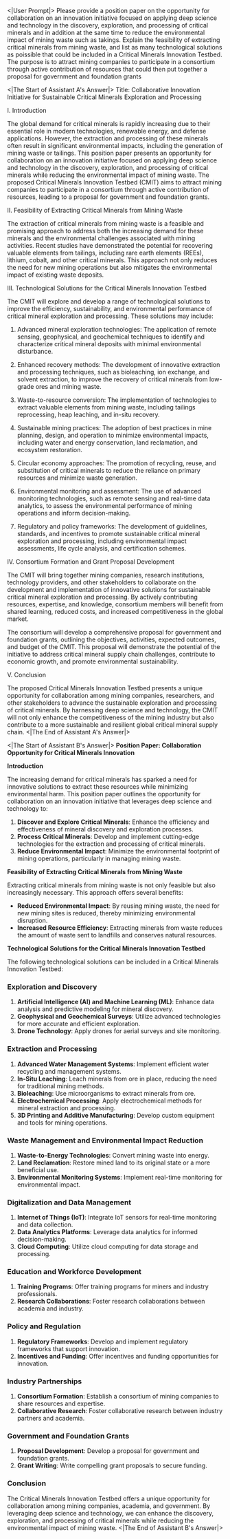 <|User Prompt|>
Please provide a position paper on the opportunity for collaboration on an innovation initiative focused on applying deep science and technology in the discovery, exploration, and processing of critical minerals and in addition at the same time to reduce the environmental impact of mining waste such as takings. Explain the feasibility of extracting critical minerals from mining waste, and list as many technological solutions as poissible that could be included in a Critical Minerals Innovation Testbed. The purpose is to attract mining companies to participate in a consortium through active contribution of resources that could then put together a proposal for government and foundation grants

<|The Start of Assistant A's Answer|>
Title: Collaborative Innovation Initiative for Sustainable Critical Minerals Exploration and Processing

I. Introduction

The global demand for critical minerals is rapidly increasing due to their essential role in modern technologies, renewable energy, and defense applications. However, the extraction and processing of these minerals often result in significant environmental impacts, including the generation of mining waste or tailings. This position paper presents an opportunity for collaboration on an innovation initiative focused on applying deep science and technology in the discovery, exploration, and processing of critical minerals while reducing the environmental impact of mining waste. The proposed Critical Minerals Innovation Testbed (CMIT) aims to attract mining companies to participate in a consortium through active contribution of resources, leading to a proposal for government and foundation grants.

II. Feasibility of Extracting Critical Minerals from Mining Waste

The extraction of critical minerals from mining waste is a feasible and promising approach to address both the increasing demand for these minerals and the environmental challenges associated with mining activities. Recent studies have demonstrated the potential for recovering valuable elements from tailings, including rare earth elements (REEs), lithium, cobalt, and other critical minerals. This approach not only reduces the need for new mining operations but also mitigates the environmental impact of existing waste deposits.

III. Technological Solutions for the Critical Minerals Innovation Testbed

The CMIT will explore and develop a range of technological solutions to improve the efficiency, sustainability, and environmental performance of critical mineral exploration and processing. These solutions may include:

1. Advanced mineral exploration technologies: The application of remote sensing, geophysical, and geochemical techniques to identify and characterize critical mineral deposits with minimal environmental disturbance.

2. Enhanced recovery methods: The development of innovative extraction and processing techniques, such as bioleaching, ion exchange, and solvent extraction, to improve the recovery of critical minerals from low-grade ores and mining waste.

3. Waste-to-resource conversion: The implementation of technologies to extract valuable elements from mining waste, including tailings reprocessing, heap leaching, and in-situ recovery.

4. Sustainable mining practices: The adoption of best practices in mine planning, design, and operation to minimize environmental impacts, including water and energy conservation, land reclamation, and ecosystem restoration.

5. Circular economy approaches: The promotion of recycling, reuse, and substitution of critical minerals to reduce the reliance on primary resources and minimize waste generation.

6. Environmental monitoring and assessment: The use of advanced monitoring technologies, such as remote sensing and real-time data analytics, to assess the environmental performance of mining operations and inform decision-making.

7. Regulatory and policy frameworks: The development of guidelines, standards, and incentives to promote sustainable critical mineral exploration and processing, including environmental impact assessments, life cycle analysis, and certification schemes.

IV. Consortium Formation and Grant Proposal Development

The CMIT will bring together mining companies, research institutions, technology providers, and other stakeholders to collaborate on the development and implementation of innovative solutions for sustainable critical mineral exploration and processing. By actively contributing resources, expertise, and knowledge, consortium members will benefit from shared learning, reduced costs, and increased competitiveness in the global market.

The consortium will develop a comprehensive proposal for government and foundation grants, outlining the objectives, activities, expected outcomes, and budget of the CMIT. This proposal will demonstrate the potential of the initiative to address critical mineral supply chain challenges, contribute to economic growth, and promote environmental sustainability.

V. Conclusion

The proposed Critical Minerals Innovation Testbed presents a unique opportunity for collaboration among mining companies, researchers, and other stakeholders to advance the sustainable exploration and processing of critical minerals. By harnessing deep science and technology, the CMIT will not only enhance the competitiveness of the mining industry but also contribute to a more sustainable and resilient global critical mineral supply chain.
<|The End of Assistant A's Answer|>

<|The Start of Assistant B's Answer|>
**Position Paper: Collaboration Opportunity for Critical Minerals Innovation**

**Introduction**

The increasing demand for critical minerals has sparked a need for innovative solutions to extract these resources while minimizing environmental harm. This position paper outlines the opportunity for collaboration on an innovation initiative that leverages deep science and technology to:

1. **Discover and Explore Critical Minerals**: Enhance the efficiency and effectiveness of mineral discovery and exploration processes.
2. **Process Critical Minerals**: Develop and implement cutting-edge technologies for the extraction and processing of critical minerals.
3. **Reduce Environmental Impact**: Minimize the environmental footprint of mining operations, particularly in managing mining waste.

**Feasibility of Extracting Critical Minerals from Mining Waste**

Extracting critical minerals from mining waste is not only feasible but also increasingly necessary. This approach offers several benefits:

- **Reduced Environmental Impact**: By reusing mining waste, the need for new mining sites is reduced, thereby minimizing environmental disruption.
- **Increased Resource Efficiency**: Extracting minerals from waste reduces the amount of waste sent to landfills and conserves natural resources.

**Technological Solutions for the Critical Minerals Innovation Testbed**

The following technological solutions can be included in a Critical Minerals Innovation Testbed:

### **Exploration and Discovery**

1.  **Artificial Intelligence (AI) and Machine Learning (ML)**: Enhance data analysis and predictive modeling for mineral discovery.
2.  **Geophysical and Geochemical Surveys**: Utilize advanced technologies for more accurate and efficient exploration.
3.  **Drone Technology**: Apply drones for aerial surveys and site monitoring.

### **Extraction and Processing**

1.  **Advanced Water Management Systems**: Implement efficient water recycling and management systems.
2.  **In-Situ Leaching**: Leach minerals from ore in place, reducing the need for traditional mining methods.
3.  **Bioleaching**: Use microorganisms to extract minerals from ore.
4.  **Electrochemical Processing**: Apply electrochemical methods for mineral extraction and processing.
5.  **3D Printing and Additive Manufacturing**: Develop custom equipment and tools for mining operations.

### **Waste Management and Environmental Impact Reduction**

1.  **Waste-to-Energy Technologies**: Convert mining waste into energy.
2.  **Land Reclamation**: Restore mined land to its original state or a more beneficial use.
3.  **Environmental Monitoring Systems**: Implement real-time monitoring for environmental impact.

### **Digitalization and Data Management**

1.  **Internet of Things (IoT)**: Integrate IoT sensors for real-time monitoring and data collection.
2.  **Data Analytics Platforms**: Leverage data analytics for informed decision-making.
3.  **Cloud Computing**: Utilize cloud computing for data storage and processing.

### **Education and Workforce Development**

1.  **Training Programs**: Offer training programs for miners and industry professionals.
2.  **Research Collaborations**: Foster research collaborations between academia and industry.

### **Policy and Regulation**

1.  **Regulatory Frameworks**: Develop and implement regulatory frameworks that support innovation.
2.  **Incentives and Funding**: Offer incentives and funding opportunities for innovation.

### **Industry Partnerships**

1.  **Consortium Formation**: Establish a consortium of mining companies to share resources and expertise.
2.  **Collaborative Research**: Foster collaborative research between industry partners and academia.

### **Government and Foundation Grants**

1.  **Proposal Development**: Develop a proposal for government and foundation grants.
2.  **Grant Writing**: Write compelling grant proposals to secure funding.

### **Conclusion**

The Critical Minerals Innovation Testbed offers a unique opportunity for collaboration among mining companies, academia, and government. By leveraging deep science and technology, we can enhance the discovery, exploration, and processing of critical minerals while reducing the environmental impact of mining waste.
<|The End of Assistant B's Answer|>